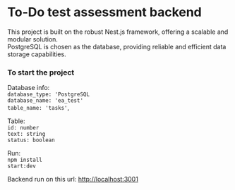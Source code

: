 # To-Do test assessment backend

This project is built on the robust Nest.js framework, offering a scalable and modular solution.<br />
PostgreSQL is chosen as the database, providing reliable and efficient data storage capabilities.

### To start the project

Database info: <br />
  `database_type: 'PostgreSQL`<br />
  `database_name: 'ea_test'`<br />
  `table_name: 'tasks'`,<br />
  
Table:<br />
  `id: number`<br />
  `text: string`<br />
  `status: boolean`<br />

Run:<br />
`npm install` <br />
`start:dev`

Backend run on this url: [http://localhost:3001](http://localhost:3001)


